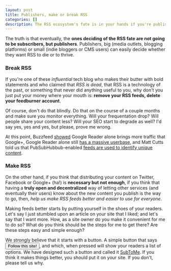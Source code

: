 ```yaml
---
layout: post
title: Publishers, make or break RSS
categories: []
description: The RSS ecosystem's fate is in your hands if you're publishing feeds. It's your call to decide if you want to only rely on private silos to distribute your content.
---
```


The truth is that eventually, the **ones deciding of the RSS fate are not going to be subscribers, but publishers**. Publishers, big (media outlets, blogging platforms) or small (indie bloggers or CMS users) can easily decide whether they want RSS to die or to thrive.

### Break RSS

If you're one of these *influential* tech blog who makes their butter with bold statements and who claimed that *RSS is dead*, that RSS is a technology of the past, or something that never did anything useful to you, why don't you just put your money where your mouth is: **remove your RSS feeds, delete your feedburner account**.

Of course, don't do that blindly. Do that on the course of a couple months and make sure you monitor everything. Will your frequentation drop? Will people share your content less? Will your SEO start to degrade as well? I'd say yes, yes and yes, but please, prove me wrong.

At this point, Buzzfeed [showed](http://www.buzzfeed.com/jwherrman/google-reader-still-sends-far-more-traffic-than-google) Google Reader alone brings more traffic that Google+, Google Reader alone still [has a massive userbase](http://googlesystem.blogspot.com/2013/03/google-reader-data-points.html), and Matt Cutts told us that PubSubHubbub-enabled [feeds are used to identify unique content](http://www.youtube.com/watch?v=4LsB19wTt0Q).

### Make RSS

On the other hand, if you think that distributing your content on Twitter, Facebook or Google+ (ha!) is **necessary but not enough**, if you think that having a **truly open and decentralized** way of letting other services (and eventually their users) know about the new content you publish is the way to go, then, *help us make RSS feeds better and easier to use for everyone*.

Making feeds better starts by putting yourself in the shoes of your readers. Let's say I just stumbled upon an article on your site that I liked; and let's say that I want more. How, as a site owner do you make it convenient for me to do so? What do you think should be the steps for me to get there? Are these steps easy and simple enough? 

We strongly believe that it starts with a button. A simple button that says <input type="button" onclick="(function(){var z=document.createElement('script');z.src='https://www.subtome.com/load.js';document.body.appendChild(z);})()" value="Follow this site!" />, and which, when pressed will show your readers a list of options. We have designed such a button and called it [SubToMe](https://www.subtome.com/). If you think it makes things better, you should put it on your site. If you don't, please tell us why.












